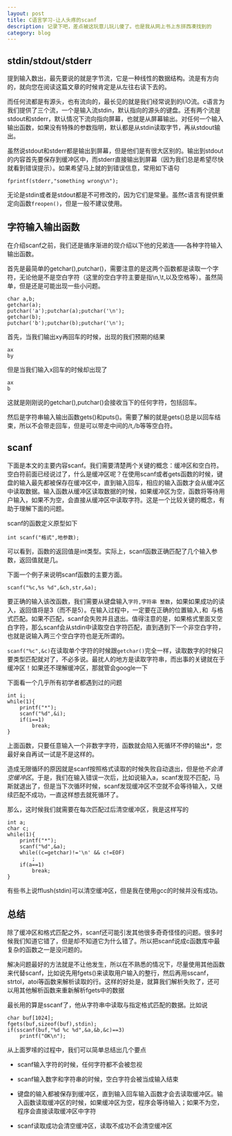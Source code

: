 ```yaml
---
layout: post
title: C语言学习-让人头疼的scanf
description: 记录下吧，差点被这玩意儿玩儿傻了。也是我从网上书上东拼西凑找到的
category: blog
---
```

## stdin/stdout/stderr
提到输入数出，最先要说的就是字节流，它是一种线性的数据结构。流是有方向的，就向您在阅读这篇文章的时候肯定是从左往右读下去的。

而任何流都是有源头，也有流向的，最长见的就是我们经常说到的I/O流。c语言为我们提供了三个流，一个是输入流stdin，默认指向的源头的键盘。还有两个流是stdout和stderr，默认情况下流向指向屏幕，也就是从屏幕输出。对任何一个输入输出函数，如果没有特殊的参数指明，默认都是从stdin读取字节，再从stdout输出。

虽然说stdout和stderr都是输出到屏幕，但是他们是有很大区别的。输出到stdout的内容首先要保存到缓冲区中，而stderr直接输出到屏幕（因为我们总是希望尽快就看到错误提示）。如果希望马上就的到错误信息，常用如下语句

    fprintf(stderr,"something wrong\n");

无论是stdin或者是stdout都是不可修改的，因为它们是常量。虽然c语言有提供重定向函数`freopen()`，但是一般不建议使用。

## 字符输入输出函数

在介绍scanf之前，我们还是循序渐进的现介绍以下他的兄弟连——各种字符输入输出函数。

首先是最简单的getchar(),putchar()，需要注意的是这两个函数都是读取一个字符，无论他是不是空白字符（这里的空白字符主要是指\n,\t,以及空格等）。虽然简单，但是还是可能出现一些小问题。

    char a,b;
    getchar(a);
    putchar('a');putchar(a);putchar('\n');
    getchar(b);
    putchar('b');putchar(b);putchar('\n');

首先，当我们输出xy再回车的时候，出现的我们预期的结果

    ax
    by

但是当我们输入x回车的时候却出现了

    ax
    b

这就是刚刚说的getchar(),putchar()会接收当下的任何字符，包括回车。

然后是字符串输入输出函数gets()和puts()。需要了解的就是gets()总是以回车结束，所以不会带走回车，但是可以带走中间的/t,/b等等空白符。

## scanf

下面是本文的主要内容scanf。我们需要清楚两个关键的概念：缓冲区和空白符。空白符前面已经说过了，什么是缓冲区呢？在使用scanf或者gets函数的时候，键盘的输入最先都被保存在缓冲区中，直到输入回车，相应的输入函数才会从缓冲区中读取数据。输入函数从缓冲区读取数据的时候，如果缓冲区为空，函数将等待用户输入，如果不为空，会直接从缓冲区中读取字符。这是一个比较关键的概念，有助于理解下面的问题。

scanf的函数定义原型如下

    int scanf("格式",地参数);

可以看到，函数的返回值是int类型。实际上，scanf函数正确匹配了几个输入参数，返回值就是几。

下面一个例子来说明scanf函数的主要方面。

    scanf("%c,%s %d",&ch,str,&a);

要正确的输入该改函数，我们需要从键盘输入`字符,字符串 整数`，如果如果成功的读入，返回值将是3（而不是5）。在输入过程中，一定要在正确的位置输入`,`和` `与格式匹配。如果不匹配，scanf会失败并且退出。值得注意的是，如果格式里面又空白字符，那么scanf会从stdin中读取空白字符匹配，直到遇到下一个非空白字符，也就是说输入两三个空白字符也是无所谓的。

`scanf("%c",&c)`在读取单个字符的时候跟`getchar()`完全一样，读取数字的时候只要类型匹配就对了，不必多说。最扰人的地方是读取字符串，而出事的关键就在于缓冲区！如果还不理解缓冲区，那就管会google一下

下面看一个几乎所有初学者都遇到过的问题

    int i;
    while(1){
        printf("*");
        scanf("%d",&i);
        if(i==1)
            break;
    }

上面函数，只要任意输入一个非数字字符，函数就会陷入死循环不停的输出\*，您最好亲自再试一试是不是这样的。

造成无限循环的原因就是scanf按照格式读取的时候失败自动退出，但是他*不会清空缓冲区*。于是，我们在输入错误一次后，比如说输入a，scanf发现不匹配，马斯就退出了，但是当下次循环时候，scanf发现缓冲区不空就不会等待输入，又继续匹配不成功，一直这样想去就死循环了。

那么，这时候我们就需要在每次匹配过后清空缓冲区，我是这样写的

    int a;
    char c;
    while(1){
        printf("*");
        scanf("%d",&a);
        while((c=getchar)!='\n' && c!=EOF)
            ;
        if(a==1)
            break;
    }

有些书上说fflush(stdin)可以清空缓冲区，但是我在使用gcc的时候并没有成功。

## 总结

除了缓冲区和格式匹配之外，scanf还可能引发其他很多奇奇怪怪的问题。很多时候我们知道它错了，但是却不知道它为什么错了。所以把scanf说成c函数库中最复杂的函数之一是没问题的。

解决问题最好的方法就是不让他发生，所以在不熟悉的情况下，尽量使用其他函数来代替scanf，比如说先用fgets()来读取用户输入的整行，然后再用sscanf，strtol，atoi等函数来解析读取的行。这样的好处是，就算我们解析失败了，还可以用其他解析函数来重新解析fgets中的数据

最长用的算是sscanf了，他从字符串中读取与指定格式匹配的数据。比如说

    char buf[1024];
    fgets(buf,sizeof(buf),stdin);
    if(sscanf(buf,"%d %c %d",&a,&b,&c)==3)
        printf("OK\n");

从上面罗嗦的过程中，我们可以简单总结出几个要点

* scanf输入字符的时候，任何字符都不会被忽视

* scanf输入数字和字符串的时候，空白字符会被当成输入结束

* 键盘的输入都被保存到缓冲区，直到输入回车输入函数才会去读取缓冲区。输入函数读取缓冲区的时候，如果缓冲区为空，程序会等待输入；如果不为空，程序会直接读取缓冲区中字符

* scanf读取成功会清空缓冲区，读取不成功不会清空缓冲区


